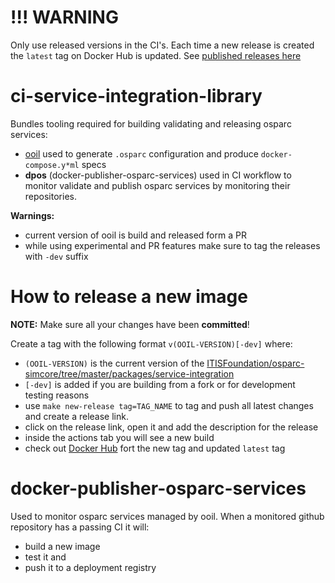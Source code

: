 # !!! WARNING

Only use released versions in the CI's. Each time a new release is created the `latest` tag on Docker Hub is updated.
See [published releases here](https://hub.docker.com/r/itisfoundation/ci-service-integration-library/tags)

# ci-service-integration-library

Bundles tooling required for building validating and releasing osparc services:
- [ooil](https://github.com/ITISFoundation/osparc-simcore/tree/master/packages/service-integration) used to generate `.osparc` configuration and produce `docker-compose.y*ml` specs
- **dpos** (docker-publisher-osparc-services) used in CI workflow to monitor validate and publish osparc services by monitoring their repositories.

**Warnings:**
- current version of ooil is build and released form a PR
- while using experimental and PR features make sure to tag the releases with `-dev` suffix

# How to release a new image

**NOTE:** Make sure all your changes have been **committed**!

Create a tag with the following format `v(OOIL-VERSION)[-dev]` where:
- `(OOIL-VERSION)` is the current version of the [ITISFoundation/osparc-simcore/tree/master/packages/service-integration](https://github.com/ITISFoundation/osparc-simcore/tree/master/packages/service-integration)
- `[-dev]` is added if you are building from a fork or for development testing reasons
- use `make new-release tag=TAG_NAME` to tag and push all latest changes and create a release link.
- click on the release link, open it and add the description for the release
- inside the actions tab you will see a new build
- check out [Docker Hub](https://hub.docker.com/r/itisfoundation/ci-service-integration-library/tags) fort the new tag and updated `latest` tag




# docker-publisher-osparc-services

Used to monitor osparc services managed by ooil.
When a monitored github repository has a passing CI it will:
- build a new image
- test it and
- push it to a deployment registry
